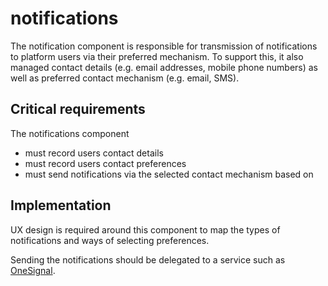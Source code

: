 # notifications

The notification component is responsible for transmission of notifications to platform users via their preferred mechanism. To support this, it also managed contact details \(e.g. email addresses, mobile phone numbers\) as well as preferred contact mechanism \(e.g. email, SMS\).

## Critical requirements

The notifications component

* must record users contact details
* must record users contact preferences
* must send notifications via the selected contact mechanism based on 

## Implementation

UX design is required around this component to map the types of notifications and ways of selecting preferences.

Sending the notifications should be delegated to a service such as [OneSignal](https://onesignal.com/).

